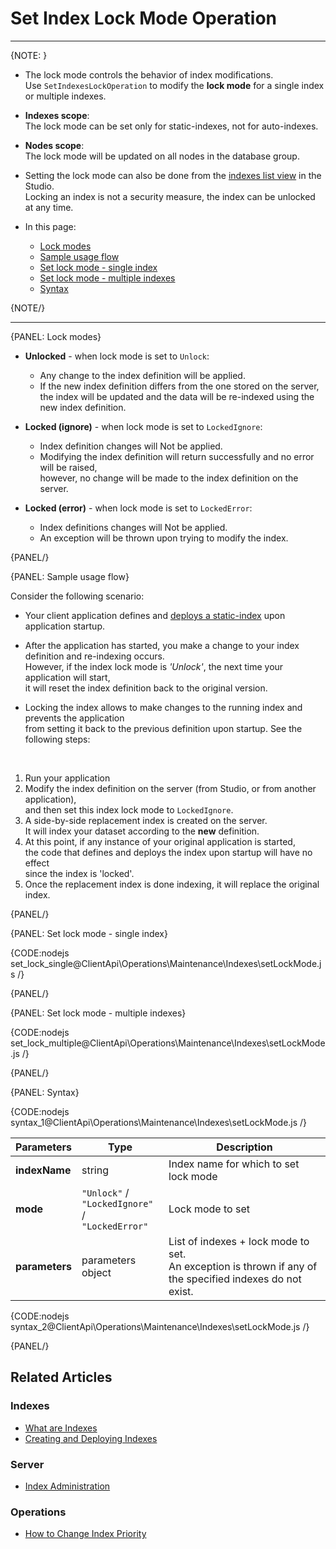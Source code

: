 # Set Index Lock Mode Operation

---

{NOTE: }

* The lock mode controls the behavior of index modifications.  
  Use `SetIndexesLockOperation` to modify the __lock mode__ for a single index or multiple indexes.

* __Indexes scope__:  
  The lock mode can be set only for static-indexes, not for auto-indexes.

* __Nodes scope__:  
  The lock mode will be updated on all nodes in the database group.

* Setting the lock mode can also be done from the [indexes list view](../../../../studio/database/indexes/indexes-list-view#indexes-list-view---actions) in the Studio.  
  Locking an index is not a security measure, the index can be unlocked at any time.  

* In this page:
    * [Lock modes](../../../../client-api/operations/maintenance/indexes/set-index-lock#lock-modes)
    * [Sample usage flow](../../../../client-api/operations/maintenance/indexes/set-index-lock#sample-usage-flow)
    * [Set lock mode - single index](../../../../client-api/operations/maintenance/indexes/set-index-lock#set-lock-mode---single-index)
    * [Set lock mode - multiple indexes](../../../../client-api/operations/maintenance/indexes/set-index-lock#set-lock-mode---multiple-indexes)
    * [Syntax](../../../../client-api/operations/maintenance/indexes/set-index-lock#syntax)

{NOTE/}

---

{PANEL: Lock modes}

* __Unlocked__ - when lock mode is set to `Unlock`:  
  * Any change to the index definition will be applied.  
  * If the new index definition differs from the one stored on the server,  
    the index will be updated and the data will be re-indexed using the new index definition.  
 
* __Locked (ignore)__ - when lock mode is set to `LockedIgnore`:  
  * Index definition changes will Not be applied.  
  * Modifying the index definition will return successfully and no error will be raised,  
    however, no change will be made to the index definition on the server.
 
* __Locked (error)__ - when lock mode is set to `LockedError`:  
  * Index definitions changes will Not be applied.  
  * An exception will be thrown upon trying to modify the index.  

{PANEL/}

{PANEL: Sample usage flow}

Consider the following scenario:

* Your client application defines and [deploys a static-index](../../../../client-api/operations/maintenance/indexes/put-indexes) upon application startup.
  
* After the application has started, you make a change to your index definition and re-indexing occurs.   
  However, if the index lock mode is _'Unlock'_, the next time your application will start,  
  it will reset the index definition back to the original version.

* Locking the index allows to make changes to the running index and prevents the application  
  from setting it back to the previous definition upon startup. See the following steps:  
<br>

  1. Run your application  
  2. Modify the index definition on the server (from Studio, or from another application),  
     and then set this index lock mode to `LockedIgnore`.  
  3. A side-by-side replacement index is created on the server.  
     It will index your dataset according to the __new__ definition.  
  4. At this point, if any instance of your original application is started,  
     the code that defines and deploys the index upon startup will have no effect  
     since the index is 'locked'.  
  5. Once the replacement index is done indexing, it will replace the original index.  

{PANEL/}

{PANEL: Set lock mode - single index}

{CODE:nodejs set_lock_single@ClientApi\Operations\Maintenance\Indexes\setLockMode.js /}

{PANEL/}

{PANEL: Set lock mode - multiple indexes}

{CODE:nodejs set_lock_multiple@ClientApi\Operations\Maintenance\Indexes\setLockMode.js /}

{PANEL/}

{PANEL: Syntax}

{CODE:nodejs syntax_1@ClientApi\Operations\Maintenance\Indexes\setLockMode.js /}

| Parameters | Type | Description |
|- | - | - |
| __indexName__ | string | Index name for which to set lock mode |
| __mode__ | `"Unlock"` /<br> `"LockedIgnore"` /<br> `"LockedError"` | Lock mode to set |
| __parameters__ | parameters object | List of indexes + lock mode to set.<br>An exception is thrown if any of the specified indexes do not exist. |

{CODE:nodejs syntax_2@ClientApi\Operations\Maintenance\Indexes\setLockMode.js /}

{PANEL/}

## Related Articles

### Indexes

- [What are Indexes](../../../../indexes/what-are-indexes)
- [Creating and Deploying Indexes](../../../../indexes/creating-and-deploying)

### Server

- [Index Administration](../../../../server/administration/index-administration)

### Operations

- [How to Change Index Priority](../../../../client-api/operations/maintenance/indexes/set-index-priority)
